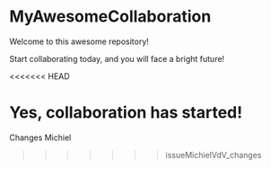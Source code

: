 # MyAwesomeCollaboration

Welcome to this awesome repository!

Start collaborating today, and you will face a bright future!

<<<<<<< HEAD

Yes, collaboration has started!
=======
Changes Michiel
>>>>>>> issueMichielVdV_changes
